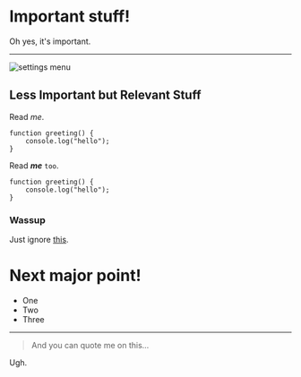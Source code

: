 # Important stuff!

Oh yes, it's important.

---

![settings menu](images/settings_menu.png)

## Less Important but Relevant Stuff

Read _me_.

```
function greeting() {
    console.log("hello");
}
```

Read _**me**_ `too`.

    function greeting() {
        console.log("hello");
    }

### Wassup

Just ignore [this](http://www.google.com).

# Next major point!

* One
* Two
* Three

***

> And you can quote me on this...

Ugh.